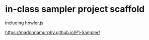 # in-class sampler project scaffold

including howler.js

https://madonnamurphy.github.io/P1-Sampler/
